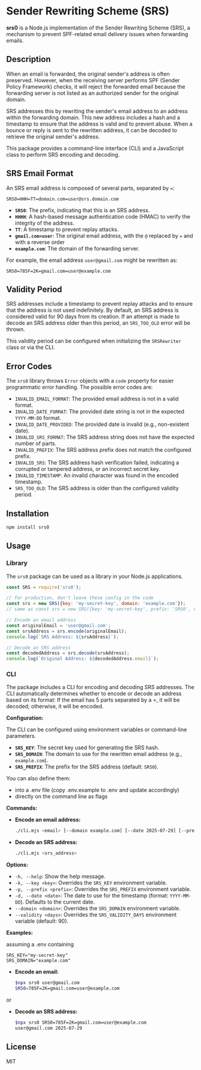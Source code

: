 # Sender Rewriting Scheme (SRS)

**srs0** is a Node.js implementation of the Sender Rewriting Scheme (SRS), a mechanism to prevent SPF-related email delivery issues when forwarding emails.

## Description

When an email is forwarded, the original sender's address is often preserved. However, when the receiving server performs SPF (Sender Policy Framework) checks, it will reject the forwarded email because the forwarding server is not listed as an authorized sender for the original domain.

SRS addresses this by rewriting the sender's email address to an address within the forwarding domain. This new address includes a hash and a timestamp to ensure that the address is valid and to prevent abuse. When a bounce or reply is sent to the rewritten address, it can be decoded to retrieve the original sender's address.

This package provides a command-line interface (CLI) and a JavaScript class to perform SRS encoding and decoding.

## SRS Email Format

An SRS email address is composed of several parts, separated by `=`:

`SRS0=HHH=TT=domain.com=user@srs.domain.com`

*   **`SRS0`**: The prefix, indicating that this is an SRS address.
*   **`HHHH`**: A hash-based message authentication code (HMAC) to verify the integrity of the address.
*   **`TT`**: A timestamp to prevent replay attacks.
*   **`gmail.com=user`**: The original email address, with the `@` replaced by `=` and with a reverse order
*   **`example.com`**: The domain of the forwarding server.

For example, the email address `user@gmail.com` might be rewritten as:

`SRS0=785F=2K=gmail.com=user@example.com`

## Validity Period

SRS addresses include a timestamp to prevent replay attacks and to ensure that the address is not used indefinitely. By default, an SRS address is considered valid for 90 days from its creation. If an attempt is made to decode an SRS address older than this period, an `SRS_TOO_OLD` error will be thrown.

This validity period can be configured when initializing the `SRSRewriter` class or via the CLI.

## Error Codes

The `srs0` library throws `Error` objects with a `code` property for easier programmatic error handling. The possible error codes are:

*   `INVALID_EMAIL_FORMAT`: The provided email address is not in a valid format.
*   `INVALID_DATE_FORMAT`: The provided date string is not in the expected `YYYY-MM-DD` format.
*   `INVALID_DATE_PROVIDED`: The provided date is invalid (e.g., non-existent date).
*   `INVALID_SRS_FORMAT`: The SRS address string does not have the expected number of parts.
*   `INVALID_PREFIX`: The SRS address prefix does not match the configured prefix.
*   `INVALID_SRS`: The SRS address hash verification failed, indicating a corrupted or tampered address, or an incorrect secret key.
*   `INVALID_TIMESTAMP`: An invalid character was found in the encoded timestamp.
*   `SRS_TOO_OLD`: The SRS address is older than the configured validity period.

## Installation

```bash
npm install srs0
```

## Usage

### Library

The `srs0` package can be used as a library in your Node.js applications.

```javascript
const SRS = require('srs0');

// for production, don't leave these config in the code
const srs = new SRS({key: 'my-secret-key', domain: 'example.com'});
// same as const srs = new SRS({key: 'my-secret-key', prefix: 'SRS0', domain: 'example.com', validityDays: 90});

// Encode an email address
const originalEmail = 'user@gmail.com';
const srsAddress = srs.encode(originalEmail);
console.log(`SRS Address: ${srsAddress}`);

// Decode an SRS address
const decodedAddress = srs.decode(srsAddress);
console.log(`Original Address: ${decodedAddress.email}`);
```

### CLI

The package includes a CLI for encoding and decoding SRS addresses. 
The CLI automatically determines whether to encode or decode an address based on its format: If the email has 5 parts separated by a =, it will be decoded; otherwise, it will be encoded.

**Configuration:**

The CLI can be configured using environment variables or command-line parameters.

*   **`SRS_KEY`**: The secret key used for generating the SRS hash.
*   **`SRS_DOMAIN`**: The domain to use for the rewritten email address (e.g., `example.com`).
*   **`SRS_PREFIX`**: The prefix for the SRS address (default: `SRS0`).

You can also define them:
- into a .env file (copy .env.example to .env and update accordingly)
- directly on the command line as flags

**Commands:**

*   **Encode an email address:**

    ```bash
    ./cli.mjs <email> [--domain example.com] [--date 2025-07-29] [--prefix SRS0] [--key your-secret-key]
    ```

*   **Decode an SRS address:**

    ```bash
    ./cli.mjs <srs_address> 
    ```


**Options:**

*   `-h, --help`: Show the help message.
*   `-k, --key <key>`: Overrides the `SRS_KEY` environment variable.
*   `-p, --prefix <prefix>`: Overrides the `SRS_PREFIX` environment variable.
*   `-d, --date <date>`: The date to use for the timestamp (format: `YYYY-MM-DD`). Defaults to the current date.
*   `--domain <domain>`: Overrides the `SRS_DOMAIN` environment variable.
*   `--validity <days>`: Overrides the `SRS_VALIDITY_DAYS` environment variable (default: 90).

**Examples:**

assuming a .env containing


    SRS_KEY="my-secret-key"
    SRS_DOMAIN="example.com"


*   **Encode an email:**

    ```bash
    $npx srs0 user@gmail.com
    SRS0=785F=2K=gmail.com=user@example.com

    ```
or 

*   **Decode an SRS address:**

    ```bash
    $npx srs0 SRS0=785F=2K=gmail.com=user@example.com
    user@gmail.com 2025-07-29
    ```

## License

MIT

